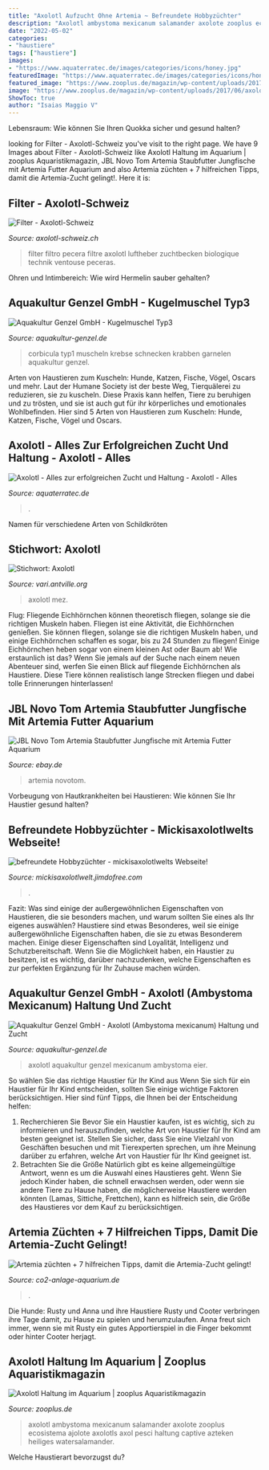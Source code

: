 ```yaml
---
title: "Axolotl Aufzucht Ohne Artemia ~ Befreundete Hobbyzüchter"
description: "Axolotl ambystoma mexicanum salamander axolote zooplus ecosistema ajolote axolotls axol pesci haltung captive azteken heiliges watersalamander"
date: "2022-05-02"
categories:
- "haustiere"
tags: ["haustiere"]
images:
- "https://www.aquaterratec.de/images/categories/icons/honey.jpg"
featuredImage: "https://www.aquaterratec.de/images/categories/icons/honey.jpg"
featured_image: "https://www.zooplus.de/magazin/wp-content/uploads/2017/06/axolotl_schwarz.jpg"
image: "https://www.zooplus.de/magazin/wp-content/uploads/2017/06/axolotl_schwarz.jpg"
ShowToc: true
author: "Isaias Maggio V"
---
```



Lebensraum: Wie können Sie Ihren Quokka sicher und gesund halten?

	

		
looking for Filter - Axolotl-Schweiz you've visit to the right page. We have 9 Images about Filter - Axolotl-Schweiz like Axolotl Haltung im Aquarium | zooplus Aquaristikmagazin, JBL Novo Tom Artemia Staubfutter Jungfische mit Artemia Futter Aquarium and also Artemia züchten + 7 hilfreichen Tipps, damit die Artemia-Zucht gelingt!. Here it is:
		
    
## Filter - Axolotl-Schweiz

<img loading=lazy src="https://image.jimcdn.com/app/cms/image/transf/dimension=158x211:format=jpg/path/s53d553ff04268e89/image/ic539bb31564d02c5/version/1464531775/image.jpg" onerror="this.onerror=null;this.src='https://tse3.mm.bing.net/th?id=OIP.0R2TztPx8A7EZcMgSk6ulQAAAA&amp;pid=15.1';" alt="Filter - Axolotl-Schweiz">

_Source: axolotl-schweiz.ch_

>filter filtro pecera filtre axolotl luftheber zuchtbecken biologique technik ventouse peceras. 

	

Ohren und Intimbereich: Wie wird Hermelin sauber gehalten?

    
## Aquakultur Genzel GmbH - Kugelmuschel Typ3

<img loading=lazy src="https://www.aquakultur-genzel.de/images/product_images/popup_images/typ1.jpg" onerror="this.onerror=null;this.src='https://tse1.mm.bing.net/th?id=OIP.juqh2gMlUCJ3mDAruok1SgHaH5&amp;pid=15.1';" alt="Aquakultur Genzel GmbH - Kugelmuschel Typ3">

_Source: aquakultur-genzel.de_

>corbicula typ1 muscheln krebse schnecken krabben garnelen aquakultur genzel. 

	

Arten von Haustieren zum Kuscheln: Hunde, Katzen, Fische, Vögel, Oscars und mehr.
Laut der Humane Society ist der beste Weg, Tierquälerei zu reduzieren, sie zu kuscheln. Diese Praxis kann helfen, Tiere zu beruhigen und zu trösten, und sie ist auch gut für ihr körperliches und emotionales Wohlbefinden. Hier sind 5 Arten von Haustieren zum Kuscheln: Hunde, Katzen, Fische, Vögel und Oscars.

    
## Axolotl - Alles Zur Erfolgreichen Zucht Und Haltung - Axolotl - Alles

<img loading=lazy src="https://www.aquaterratec.de/images/categories/icons/honey.jpg" onerror="this.onerror=null;this.src='https://tse1.mm.bing.net/th?id=OIP.AINn_ewIwsX9W6Y6OlfItgAAAA&amp;pid=15.1';" alt="Axolotl - Alles zur erfolgreichen Zucht und Haltung - Axolotl - Alles">

_Source: aquaterratec.de_

>. 

	

Namen für verschiedene Arten von Schildkröten

    
## Stichwort: Axolotl

<img loading=lazy src="https://antville.org/static/sites/vari/images/axolotl.jpg" onerror="this.onerror=null;this.src='https://tse3.mm.bing.net/th?id=OIP.L7ALGgyBP7unzZgLk-Ar0wAAAA&amp;pid=15.1';" alt="Stichwort: Axolotl">

_Source: vari.antville.org_

>axolotl mez. 

	

Flug: Fliegende Eichhörnchen können theoretisch fliegen, solange sie die richtigen Muskeln haben.
Fliegen ist eine Aktivität, die Eichhörnchen genießen. Sie können fliegen, solange sie die richtigen Muskeln haben, und einige Eichhörnchen schaffen es sogar, bis zu 24 Stunden zu fliegen! Einige Eichhörnchen heben sogar von einem kleinen Ast oder Baum ab! Wie erstaunlich ist das? Wenn Sie jemals auf der Suche nach einem neuen Abenteuer sind, werfen Sie einen Blick auf fliegende Eichhörnchen als Haustiere. Diese Tiere können realistisch lange Strecken fliegen und dabei tolle Erinnerungen hinterlassen!

    
## JBL Novo Tom Artemia Staubfutter Jungfische Mit Artemia Futter Aquarium

<img loading=lazy src="https://i.ebayimg.com/images/g/h10AAOSwr81UUOEf/s-l400.jpg" onerror="this.onerror=null;this.src='https://tse3.mm.bing.net/th?id=OIP.DUIxmqYB4rLI0WsiphbWIgAAAA&amp;pid=15.1';" alt="JBL Novo Tom Artemia Staubfutter Jungfische mit Artemia Futter Aquarium">

_Source: ebay.de_

>artemia novotom. 

	

Vorbeugung von Hautkrankheiten bei Haustieren: Wie können Sie Ihr Haustier gesund halten?

    
## Befreundete Hobbyzüchter - Mickisaxolotlwelts Webseite!

<img loading=lazy src="https://image.jimcdn.com/app/cms/image/transf/dimension=1920x1024:format=jpg/path/sf9fc9f1a786e7078/image/i7b8c72834ac84242/version/1500405725/image.jpg" onerror="this.onerror=null;this.src='https://tse4.mm.bing.net/th?id=OIP.kcxkl_pych8EQCJMOcW4rgHaHa&amp;pid=15.1';" alt="befreundete Hobbyzüchter - mickisaxolotlwelts Webseite!">

_Source: mickisaxolotlwelt.jimdofree.com_

>. 

	

Fazit: Was sind einige der außergewöhnlichen Eigenschaften von Haustieren, die sie besonders machen, und warum sollten Sie eines als Ihr eigenes auswählen?
Haustiere sind etwas Besonderes, weil sie einige außergewöhnliche Eigenschaften haben, die sie zu etwas Besonderem machen. Einige dieser Eigenschaften sind Loyalität, Intelligenz und Schutzbereitschaft. Wenn Sie die Möglichkeit haben, ein Haustier zu besitzen, ist es wichtig, darüber nachzudenken, welche Eigenschaften es zur perfekten Ergänzung für Ihr Zuhause machen würden.

    
## Aquakultur Genzel GmbH - Axolotl (Ambystoma Mexicanum) Haltung Und Zucht

<img loading=lazy src="http://www.aquakultur-genzel.de/grafiken/fotos/axolotl_4.jpg" onerror="this.onerror=null;this.src='https://tse4.mm.bing.net/th?id=OIP.Ob4mj6kmXsHZnJqseDCZigHaGZ&amp;pid=15.1';" alt="Aquakultur Genzel GmbH - Axolotl (Ambystoma mexicanum) Haltung und Zucht">

_Source: aquakultur-genzel.de_

>axolotl aquakultur genzel mexicanum ambystoma eier. 

	

So wählen Sie das richtige Haustier für Ihr Kind aus
Wenn Sie sich für ein Haustier für Ihr Kind entscheiden, sollten Sie einige wichtige Faktoren berücksichtigen. Hier sind fünf Tipps, die Ihnen bei der Entscheidung helfen:
1. Recherchieren Sie
Bevor Sie ein Haustier kaufen, ist es wichtig, sich zu informieren und herauszufinden, welche Art von Haustier für Ihr Kind am besten geeignet ist. Stellen Sie sicher, dass Sie eine Vielzahl von Geschäften besuchen und mit Tierexperten sprechen, um ihre Meinung darüber zu erfahren, welche Art von Haustier für Ihr Kind geeignet ist.
2. Betrachten Sie die Größe
Natürlich gibt es keine allgemeingültige Antwort, wenn es um die Auswahl eines Haustieres geht. Wenn Sie jedoch Kinder haben, die schnell erwachsen werden, oder wenn sie andere Tiere zu Hause haben, die möglicherweise Haustiere werden könnten (Lamas, Sittiche, Frettchen), kann es hilfreich sein, die Größe des Haustieres vor dem Kauf zu berücksichtigen.

    
## Artemia Züchten + 7 Hilfreichen Tipps, Damit Die Artemia-Zucht Gelingt!

<img loading=lazy src="http://co2-anlage-aquarium.de/wp-content/uploads/2018/09/Artemia_zuechten.jpg" onerror="this.onerror=null;this.src='https://tse1.mm.bing.net/th?id=OIP.Ye6MjmTUEfq8VMUqgVOGXgHaDO&amp;pid=15.1';" alt="Artemia züchten + 7 hilfreichen Tipps, damit die Artemia-Zucht gelingt!">

_Source: co2-anlage-aquarium.de_

>. 

	

Die Hunde: Rusty und
Anna und ihre Haustiere Rusty und Cooter verbringen ihre Tage damit, zu Hause zu spielen und herumzulaufen. Anna freut sich immer, wenn sie mit Rusty ein gutes Apportierspiel in die Finger bekommt oder hinter Cooter herjagt.

    
## Axolotl Haltung Im Aquarium | Zooplus Aquaristikmagazin

<img loading=lazy src="https://www.zooplus.de/magazin/wp-content/uploads/2017/06/axolotl_schwarz.jpg" onerror="this.onerror=null;this.src='https://tse1.mm.bing.net/th?id=OIP.BlqitpJ8qVG09DHYRdNoLgHaE7&amp;pid=15.1';" alt="Axolotl Haltung im Aquarium | zooplus Aquaristikmagazin">

_Source: zooplus.de_

>axolotl ambystoma mexicanum salamander axolote zooplus ecosistema ajolote axolotls axol pesci haltung captive azteken heiliges watersalamander. 

	

Welche Haustierart bevorzugst du?

